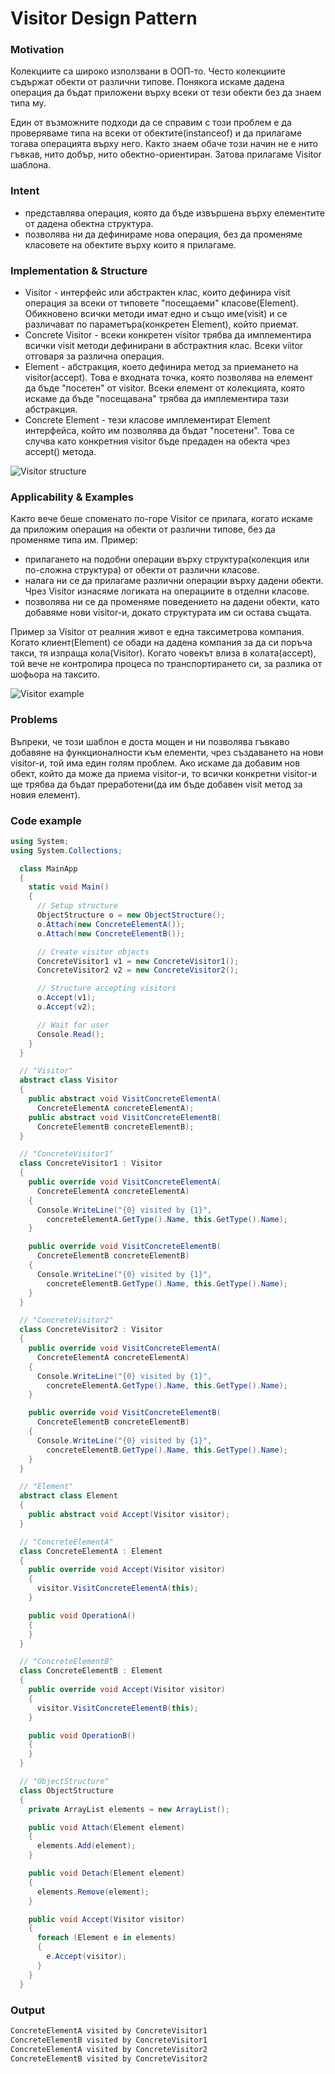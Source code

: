 # Visitor Design Pattern

### Motivation

Колекциите са широко използвани в ООП-то. Често колекциите съдържат обекти от различни типове. Понякога искаме дадена операция да бъдат приложени върху всеки от тези обекти без да знаем типа му.

Един от възможните подходи да се справим с този проблем е да проверяваме типа на всеки от обектите(instanceof) и да прилагаме тогава операцията върху него. Както знаем обаче този начин не е нито гъвкав, нито добър, нито обектно-ориентиран. Затова прилагаме Visitor шаблона.

### Intent
*   представлява операция, която да бъде извършена върху елементите от дадена обектна структура.
*   позволява ни да дефинираме нова операция, без да променяме класовете на обектите върху които я прилагаме.

### Implementation & Structure
*   Visitor - интерфейс или абстрактен клас, които дефинира visit операция за всеки от типовете "посещаеми" класове(Element). Обикновено всички методи имат едно и също име(visit) и се различават по параметъра(конкретен Element), който приемат.
*   Concrete Visitor - всеки конкретен visitor трябва да имплементира всички visit методи дефинирани в абстрактния клас. Всеки viitor отговаря за различна операция.
*   Element - абстракция, което дефинира метод за приемането на visitor(accept). Това е входната точка, която позволява на елемент да бъде "посетен" от visitor. Всеки елемент от колекцията, която искаме да бъде "посещавана" трябва да имплементира тази абстракция.
* 	Concrete Element - тези класове имплементират Element интерфейса, който им позволява да бъдат "посетени". Това се случва като конкретния visitor бъде предаден на обекта чрез accept() метода.

![Visitor structure](http://i65.tinypic.com/35ajgir.png)

### Applicability & Examples

Както вече беше споменато по-горе Visitor се прилага, когато искаме да приложим операция на обекти от различни типове, без да променяме типа им. Пример:
* 	прилагането на подобни операции върху структура(колекция или по-сложна структура) от обекти от различни класове.
* 	налага ни се да прилагаме различни операции върху дадени обекти. Чрез Visitor изнасяме логиката на операциите в отделни класове.
* 	позволява ни се да променяме поведението на дадени обекти, като добавяме нови visitor-и, докато структурата им си остава същата.

Пример за Visitor от реалния живот е една таксиметрова компания. Когато клиент(Element) се обади на дадена компания за да си поръча такси, тя изпраща кола(Visitor). Когато човекът влиза в колата(accept), той вече не контролира процеса по транспортирането си, за разлика от шофьора на таксито.

![Visitor example](http://i68.tinypic.com/w5jk3.png)

### Problems

Въпреки, че този шаблон е доста мощен и ни позволява гъвкаво добавяне на функционалности към елементи, чрез създаването на нови visitor-и, той има един голям проблем. Ако искаме да добавим нов обект, който да може да приема visitor-и, то всички конкретни visitor-и ще трябва да бъдат преработени(да им бъде добавен visit метод за новия елемент).

### Code example
```cs
using System;
using System.Collections;

  class MainApp
  {
    static void Main()
    {
      // Setup structure
      ObjectStructure o = new ObjectStructure();
      o.Attach(new ConcreteElementA());
      o.Attach(new ConcreteElementB());

      // Create visitor objects
      ConcreteVisitor1 v1 = new ConcreteVisitor1();
      ConcreteVisitor2 v2 = new ConcreteVisitor2();

      // Structure accepting visitors
      o.Accept(v1);
      o.Accept(v2);

      // Wait for user
      Console.Read();
    }
  }

  // "Visitor"
  abstract class Visitor
  {
    public abstract void VisitConcreteElementA(
      ConcreteElementA concreteElementA);
    public abstract void VisitConcreteElementB(
      ConcreteElementB concreteElementB);
  }

  // "ConcreteVisitor1"
  class ConcreteVisitor1 : Visitor
  {
    public override void VisitConcreteElementA(
      ConcreteElementA concreteElementA)
    {
      Console.WriteLine("{0} visited by {1}",
        concreteElementA.GetType().Name, this.GetType().Name);
    }

    public override void VisitConcreteElementB(
      ConcreteElementB concreteElementB)
    {
      Console.WriteLine("{0} visited by {1}",
        concreteElementB.GetType().Name, this.GetType().Name);
    }
  }

  // "ConcreteVisitor2"
  class ConcreteVisitor2 : Visitor
  {
    public override void VisitConcreteElementA(
      ConcreteElementA concreteElementA)
    {
      Console.WriteLine("{0} visited by {1}",
        concreteElementA.GetType().Name, this.GetType().Name);
    }

    public override void VisitConcreteElementB(
      ConcreteElementB concreteElementB)
    {
      Console.WriteLine("{0} visited by {1}",
        concreteElementB.GetType().Name, this.GetType().Name);
    }
  }

  // "Element"
  abstract class Element
  {
    public abstract void Accept(Visitor visitor);
  }

  // "ConcreteElementA"
  class ConcreteElementA : Element
  {
    public override void Accept(Visitor visitor)
    {
      visitor.VisitConcreteElementA(this);
    }

    public void OperationA()
    {
    }
  }

  // "ConcreteElementB"
  class ConcreteElementB : Element
  {
    public override void Accept(Visitor visitor)
    {
      visitor.VisitConcreteElementB(this);
    }

    public void OperationB()
    {
    }
  }

  // "ObjectStructure"
  class ObjectStructure
  {
    private ArrayList elements = new ArrayList();

    public void Attach(Element element)
    {
      elements.Add(element);
    }

    public void Detach(Element element)
    {
      elements.Remove(element);
    }

    public void Accept(Visitor visitor)
    {
      foreach (Element e in elements)
      {
        e.Accept(visitor);
      }
    }
  }
```

### Output

```c
ConcreteElementA visited by ConcreteVisitor1
ConcreteElementB visited by ConcreteVisitor1
ConcreteElementA visited by ConcreteVisitor2
ConcreteElementB visited by ConcreteVisitor2
```
